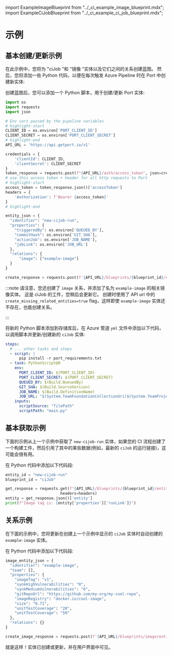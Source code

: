 import ExampleImageBlueprint from "../_ci_example_image_blueprint.mdx";
import ExampleCiJobBlueprint from "../_ci_example_ci_job_blueprint.mdx";

# 示例

## 基本创建/更新示例

在此示例中，您将为 "ciJob "和 "镜像 "实体以及它们之间的关系创建蓝图。 然后，您将添加一些 Python 代码，以便在每次触发 Azure Pipeline 时在 Port 中创建新实体: 

<ExampleImageBlueprint />

<ExampleCiJobBlueprint />

创建蓝图后，您可以添加一个 Python 脚本，用于创建/更新 Port 实体: 

```python showLineNumber
import os
import requests
import json

# Env vars passed by the pipeline variables
# highlight-start
CLIENT_ID = os.environ['PORT_CLIENT_ID']
CLIENT_SECRET = os.environ['PORT_CLIENT_SECRET']
# highlight-end
API_URL = 'https://api.getport.io/v1'

credentials = {
    'clientId': CLIENT_ID,
    'clientSecret': CLIENT_SECRET
}
token_response = requests.post(f"{API_URL}/auth/access_token", json=credentials)
# use this access token + header for all http requests to Port
# highlight-start
access_token = token_response.json()['accessToken']
headers = {
    'Authorization': f'Bearer {access_token}'
}
# highlight-end

entity_json = {
  "identifier": "new-cijob-run",
  "properties": {
    "triggeredBy": os.environ['QUEUED_BY'],
    "commitHash": os.environ['GIT_SHA'],
    "actionJob": os.environ['JOB_NAME'],
    "jobLink": os.environ['JOB_URL']
  },
  "relations": {
      "image": ["example-image"]
  }
}

create_response = requests.post(f'{API_URL}/blueprints/{blueprint_id}/entities?upsert=true&create_missing_related_entities=true', json=entity_json, headers=headers)
```

:::note 请注意，您还创建了 `image` 关系，并添加了名为 `example-image` 的相关镜像实体。 这是 ciJob 的工件，您稍后会更新它。 创建时使用了 API url 中的 `create_missing_related_entities=true` flag，这样即使 `example-image` 实体还不存在，也能创建关系。

:::

将新的 Python 脚本添加到存储库后，在 Azure 管道 `yml` 文件中添加以下代码，以调用脚本并更新/创建新的 `ciJob` 实体: 

```yaml showLineNumbers
steps:
  # ... other tasks and steps
  - script: |
      pip install -r port_requirements.txt
  - task: PythonScript@0
    env:
      PORT_CLIENT_ID: $(PORT_CLIENT_ID)
      PORT_CLIENT_SECRET: $(PORT_CLIENT_SECRET)
      QUEUED_BY: $(Build.QueuedBy)
      GIT_SHA: $(Build.SourceVersion)
      JOB_NAME: $(Build.DefinitionName)
      JOB_URL: "$(System.TeamFoundationCollectionUri)$(System.TeamProject)/_build/results?buildId=$(Build.BuildId)"
    inputs:
      scriptSource: "filePath"
      scriptPath: "main.py"
```

## 基本获取示例

下面的示例从上一个示例中获取了 `new-cijob-run` 实体，如果您的 CI 流程创建了一个构建工件，然后引用了其中的某些数据(例如，最新的 `ciJob` 的运行链接)，这可能会很有用。

在 Python 代码中添加以下代码段: 

```python showLineNumbers
entity_id = "new-cijob-run"
blueprint_id = "ciJob"

get_response = requests.get(f"{API_URL}/blueprints/{blueprint_id}/entities/{entity_id}",
                        headers=headers)
entity = get_response.json()['entity']
print(f"Image tag is: {entity['properties']['runLink']}")
```

## 关系示例

在下面的示例中，您将更新在创建上一个示例中显示的 `ciJob` 实体时自动创建的 `example-image` 实体。

在 Python 代码中添加以下代码段: 

```python showLineNumbers
image_entity_json = {
  "identifier": "example-image",
  "team": [],
  "properties": {
    "imageTag": "v1",
    "synkHighVulnerabilities": "0",
    "synkMediumVulnerabilities": "0",
    "gitRepoUrl": "https://github.com/my-org/my-cool-repo",
    "imageRegistry": "docker.io/cool-image",
    "size": "0.71",
    "unitTestCoverage": "20",
    "unitTestCoverage": "50"
  },
  "relations": {}
}

create_image_response = requests.post(f'{API_URL}/blueprints/image/entities?upsert=true', json=image_entity_json, headers=headers)
```

就是这样！实体已创建或更新，并在用户界面中可见。
